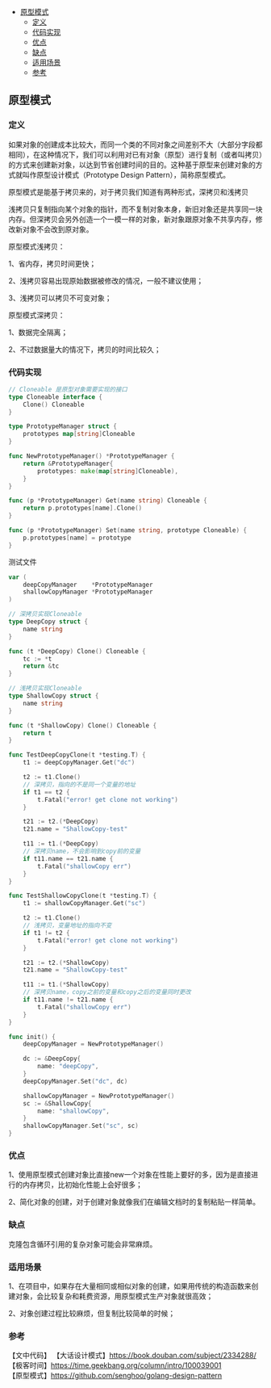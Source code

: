 <!-- START doctoc generated TOC please keep comment here to allow auto update -->
<!-- DON'T EDIT THIS SECTION, INSTEAD RE-RUN doctoc TO UPDATE -->

- [原型模式](#%E5%8E%9F%E5%9E%8B%E6%A8%A1%E5%BC%8F)
  - [定义](#%E5%AE%9A%E4%B9%89)
  - [代码实现](#%E4%BB%A3%E7%A0%81%E5%AE%9E%E7%8E%B0)
  - [优点](#%E4%BC%98%E7%82%B9)
  - [缺点](#%E7%BC%BA%E7%82%B9)
  - [适用场景](#%E9%80%82%E7%94%A8%E5%9C%BA%E6%99%AF)
  - [参考](#%E5%8F%82%E8%80%83)

<!-- END doctoc generated TOC please keep comment here to allow auto update -->

## 原型模式

### 定义

如果对象的创建成本比较大，而同一个类的不同对象之间差别不大（大部分字段都相同），在这种情况下，我们可以利用对已有对象（原型）进行复制（或者叫拷贝）的方式来创建新对象，以达到节省创建时间的目的。这种基于原型来创建对象的方式就叫作原型设计模式（Prototype Design Pattern），简称原型模式。  

原型模式是能基于拷贝来的，对于拷贝我们知道有两种形式，深拷贝和浅拷贝  

浅拷贝只复制指向某个对象的指针，而不复制对象本身，新旧对象还是共享同一块内存。但深拷贝会另外创造一个一模一样的对象，新对象跟原对象不共享内存，修改新对象不会改到原对象。  

原型模式浅拷贝：

1、省内存，拷贝时间更快；    

2、浅拷贝容易出现原始数据被修改的情况，一般不建议使用；  

3、浅拷贝可以拷贝不可变对象；  

原型模式深拷贝：

1、数据完全隔离；  

2、不过数据量大的情况下，拷贝的时间比较久；  

### 代码实现

```go
// Cloneable 是原型对象需要实现的接口
type Cloneable interface {
	Clone() Cloneable
}

type PrototypeManager struct {
	prototypes map[string]Cloneable
}

func NewPrototypeManager() *PrototypeManager {
	return &PrototypeManager{
		prototypes: make(map[string]Cloneable),
	}
}

func (p *PrototypeManager) Get(name string) Cloneable {
	return p.prototypes[name].Clone()
}

func (p *PrototypeManager) Set(name string, prototype Cloneable) {
	p.prototypes[name] = prototype
}
```

测试文件  

```go
var (
	deepCopyManager    *PrototypeManager
	shallowCopyManager *PrototypeManager
)

// 深拷贝实现Cloneable
type DeepCopy struct {
	name string
}

func (t *DeepCopy) Clone() Cloneable {
	tc := *t
	return &tc
}

// 浅拷贝实现Cloneable
type ShallowCopy struct {
	name string
}

func (t *ShallowCopy) Clone() Cloneable {
	return t
}

func TestDeepCopyClone(t *testing.T) {
	t1 := deepCopyManager.Get("dc")

	t2 := t1.Clone()
	// 深拷贝，指向的不是同一个变量的地址
	if t1 == t2 {
		t.Fatal("error! get clone not working")
	}

	t21 := t2.(*DeepCopy)
	t21.name = "ShallowCopy-test"

	t11 := t1.(*DeepCopy)
	// 深拷贝name，不会影响到copy前的变量
	if t11.name == t21.name {
		t.Fatal("shallowCopy err")
	}
}

func TestShallowCopyClone(t *testing.T) {
	t1 := shallowCopyManager.Get("sc")

	t2 := t1.Clone()
	// 浅拷贝，变量地址的指向不变
	if t1 != t2 {
		t.Fatal("error! get clone not working")
	}

	t21 := t2.(*ShallowCopy)
	t21.name = "ShallowCopy-test"

	t11 := t1.(*ShallowCopy)
	// 深拷贝name，copy之前的变量和copy之后的变量同时更改
	if t11.name != t21.name {
		t.Fatal("shallowCopy err")
	}
}

func init() {
	deepCopyManager = NewPrototypeManager()

	dc := &DeepCopy{
		name: "deepCopy",
	}
	deepCopyManager.Set("dc", dc)

	shallowCopyManager = NewPrototypeManager()
	sc := &ShallowCopy{
		name: "shallowCopy",
	}
	shallowCopyManager.Set("sc", sc)
}
```

### 优点

1、使用原型模式创建对象比直接new一个对象在性能上要好的多，因为是直接进行的内存拷贝，比初始化性能上会好很多；   

2、简化对象的创建，对于创建对象就像我们在编辑文档时的复制粘贴一样简单。

### 缺点

克隆包含循环引用的复杂对象可能会非常麻烦。  

### 适用场景

1、在项目中，如果存在大量相同或相似对象的创建，如果用传统的构造函数来创建对象，会比较复杂和耗费资源，用原型模式生产对象就很高效；  

2、对象创建过程比较麻烦，但复制比较简单的时候；   

### 参考

【文中代码】
【大话设计模式】https://book.douban.com/subject/2334288/  
【极客时间】https://time.geekbang.org/column/intro/100039001   
【原型模式】https://github.com/senghoo/golang-design-pattern    


